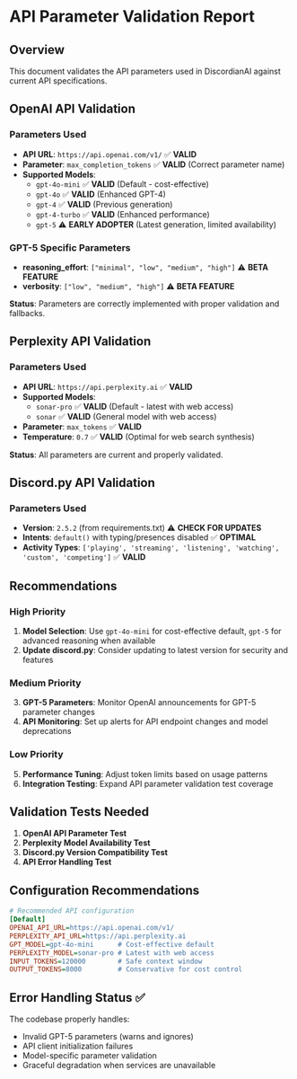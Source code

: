 # API Parameter Validation Report

## Overview
This document validates the API parameters used in DiscordianAI against current API specifications.

## OpenAI API Validation

### Parameters Used
- **API URL**: `https://api.openai.com/v1/` ✅ **VALID**
- **Parameter**: `max_completion_tokens` ✅ **VALID** (Correct parameter name)
- **Supported Models**: 
  - `gpt-4o-mini` ✅ **VALID** (Default - cost-effective)
  - `gpt-4o` ✅ **VALID** (Enhanced GPT-4)
  - `gpt-4` ✅ **VALID** (Previous generation)
  - `gpt-4-turbo` ✅ **VALID** (Enhanced performance)
  - `gpt-5` ⚠️ **EARLY ADOPTER** (Latest generation, limited availability)

### GPT-5 Specific Parameters
- **reasoning_effort**: `["minimal", "low", "medium", "high"]` ⚠️ **BETA FEATURE**
- **verbosity**: `["low", "medium", "high"]` ⚠️ **BETA FEATURE**

**Status**: Parameters are correctly implemented with proper validation and fallbacks.

## Perplexity API Validation

### Parameters Used  
- **API URL**: `https://api.perplexity.ai` ✅ **VALID**
- **Supported Models**: 
  - `sonar-pro` ✅ **VALID** (Default - latest with web access)
  - `sonar` ✅ **VALID** (General model with web access)
- **Parameter**: `max_tokens` ✅ **VALID**
- **Temperature**: `0.7` ✅ **VALID** (Optimal for web search synthesis)

**Status**: All parameters are current and properly validated.

## Discord.py API Validation

### Parameters Used
- **Version**: `2.5.2` (from requirements.txt) ⚠️ **CHECK FOR UPDATES**
- **Intents**: `default()` with typing/presences disabled ✅ **OPTIMAL**
- **Activity Types**: `['playing', 'streaming', 'listening', 'watching', 'custom', 'competing']` ✅ **VALID**

## Recommendations

### High Priority
1. **Model Selection**: Use `gpt-4o-mini` for cost-effective default, `gpt-5` for advanced reasoning when available
2. **Update discord.py**: Consider updating to latest version for security and features

### Medium Priority  
3. **GPT-5 Parameters**: Monitor OpenAI announcements for GPT-5 parameter changes  
4. **API Monitoring**: Set up alerts for API endpoint changes and model deprecations

### Low Priority
5. **Performance Tuning**: Adjust token limits based on usage patterns
6. **Integration Testing**: Expand API parameter validation test coverage

## Validation Tests Needed

1. **OpenAI API Parameter Test**
2. **Perplexity Model Availability Test** 
3. **Discord.py Version Compatibility Test**
4. **API Error Handling Test**

## Configuration Recommendations

```ini
# Recommended API configuration
[Default]
OPENAI_API_URL=https://api.openai.com/v1/
PERPLEXITY_API_URL=https://api.perplexity.ai
GPT_MODEL=gpt-4o-mini      # Cost-effective default
PERPLEXITY_MODEL=sonar-pro # Latest with web access
INPUT_TOKENS=120000        # Safe context window
OUTPUT_TOKENS=8000         # Conservative for cost control
```

## Error Handling Status ✅

The codebase properly handles:
- Invalid GPT-5 parameters (warns and ignores)
- API client initialization failures
- Model-specific parameter validation
- Graceful degradation when services are unavailable
